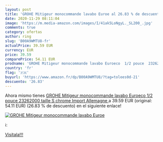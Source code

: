```yaml
---
layout: post
title: 'GROHE Mitigeur monocommande lavabo Euroe al 26.83 % de descuento'
date: 2020-11-29 08:11:04
image: 'https://m.media-amazon.com/images/I/41ak5LoNgyL._SL200_.jpg'
comments: true
category: ofertas
author: ring
slug: 'B00A9WMTU8-fr'
actualPrice: 39.59 EUR
currency: EUR
price: 39.59
comparePrice: 54.11 EUR
prodname: 'GROHE Mitigeur monocommande lavabo Euroeco  1/2 pouce  23262000  taille S  chrome  Import Allemagne '
country: 'fr'
flag: '🇫🇷'
buyurl: 'https://www.amazon.fr/dp/B00A9WMTU8/?tag=tolees0d-21'
descuento: '26.83'
---
```


Ahora mismo tienes [GROHE Mitigeur monocommande lavabo Euroeco  1/2 pouce  23262000  taille S  chrome  Import Allemagne ](https://www.amazon.fr/dp/B00A9WMTU8/?tag=tolees0d-21) a 39.59 EUR (original: 54.11 EUR) (26.83 %  de descuento) en el siguiente enlace!

[![GROHE Mitigeur monocommande lavabo Euroe](https://m.media-amazon.com/images/I/41ak5LoNgyL._SL200_.jpg)](https://www.amazon.fr/dp/B00A9WMTU8/?tag=tolees0d-21)

ℹ️:


[Visítala!!!](https://www.amazon.fr/dp/B00A9WMTU8/?tag=tolees0d-21)
